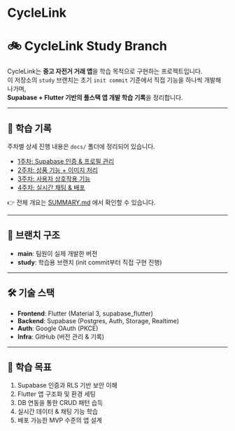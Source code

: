 # CycleLink

# 🚲 CycleLink Study Branch

CycleLink는 **중고 자전거 거래 앱**을 학습 목적으로 구현하는 프로젝트입니다.  
이 저장소의 `study` 브랜치는 초기 `init commit` 기준에서 직접 기능을 하나씩 개발해 나가며,  
**Supabase + Flutter 기반의 풀스택 앱 개발 학습 기록**을 정리합니다.

---

## 📑 학습 기록
주차별 상세 진행 내용은 `docs/` 폴더에 정리되어 있습니다.

- [1주차: Supabase 인증 & 프로필 관리](./docs/week1.md)
- [2주차: 상품 기능 + 이미지 처리](./docs/week2.md)
- [3주차: 사용자 상호작용 기능](./docs/week3.md)
- [4주차: 실시간 채팅 & 배포](./docs/week4.md)

👉 전체 개요는 [SUMMARY.md](./docs/SUMMARY.md) 에서 확인할 수 있습니다.

---

## 📌 브랜치 구조
- **main**: 팀원이 실제 개발한 버전
- **study**: 학습용 브랜치 (init commit부터 직접 구현 진행)

---

## 🛠 기술 스택
- **Frontend**: Flutter (Material 3, supabase_flutter)
- **Backend**: Supabase (Postgres, Auth, Storage, Realtime)
- **Auth**: Google OAuth (PKCE)
- **Infra**: GitHub (버전 관리 & 기록)

---

## 🎯 학습 목표
1. Supabase 인증과 RLS 기반 보안 이해
2. Flutter 앱 구조화 및 환경 세팅
3. DB 연동을 통한 CRUD 패턴 습득
4. 실시간 데이터 & 채팅 기능 학습
5. 배포 가능한 MVP 수준의 앱 설계
